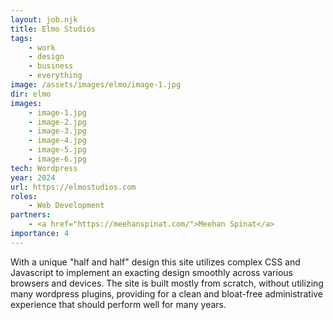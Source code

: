 ```yaml
---
layout: job.njk
title: Elmo Studios
tags:
    - work
    - design
    - business
    - everything
image: /assets/images/elmo/image-1.jpg
dir: elmo
images:
    - image-1.jpg
    - image-2.jpg
    - image-3.jpg
    - image-4.jpg
    - image-5.jpg
    - image-6.jpg
tech: Wordpress
year: 2024
url: https://elmostudios.com
roles:
    - Web Development
partners:
    - <a href="https://meehanspinat.com/">Meehan Spinat</a>
importance: 4
---
```


With a unique "half and half" design this site utilizes complex CSS and Javascript to implement an exacting design smoothly across various browsers and devices. The site is built mostly from scratch, without utilizing many wordpress plugins, providing for a clean and bloat-free administrative experience that should perform well for many years.